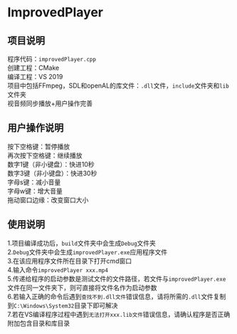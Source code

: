 # ImprovedPlayer
## 项目说明
程序代码：`improvedPlayer.cpp`  
创建工程：CMake  
编译工程：VS 2019  
项目中包括FFmpeg，SDL和openAL的库文件：`.dll`文件，`include`文件夹和`lib`文件夹  
视音频同步播放+用户操作完善  
## 用户操作说明
按下空格键：暂停播放  
再次按下空格键：继续播放  
数字1键（非小键盘）：快进10秒  
数字3键（非小键盘）：快进30秒  
字母s键：减小音量  
字母w键：增大音量  
拖动窗口边缘：改变窗口大小  
## 使用说明
1.项目编译成功后，`build`文件夹中会生成`Debug`文件夹  
2.`Debug`文件夹中会生成`improvedPlayer.exe`应用程序文件  
3.在该应用程序文件所在目录下打开cmd窗口  
4.输入命令`improvedPlayer xxx.mp4`  
5.传递给程序的启动参数是测试文件的文件路径，若文件与`improvedPlayer.exe`文件在同一文件夹下，则可直接将文件名作为启动参数  
6.若输入正确的命令后遇到`查找不到.dll文件`错误信息，请将所需的`.dll`文件复制到`C:\Windows\System32`目录下即可解决  
7.若在VS编译程序过程中遇到`无法打开xxx.lib文件`错误信息，请确认程序是否正确附加包含目录和库目录
